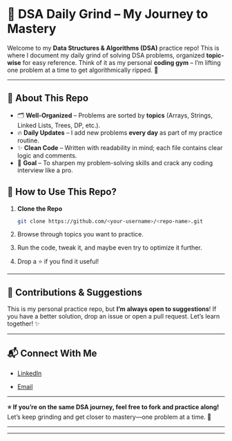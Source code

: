 # 🚀 DSA Daily Grind – My Journey to Mastery

Welcome to my **Data Structures & Algorithms (DSA)** practice repo!
This is where I document my daily grind of solving DSA problems, organized **topic-wise** for easy reference.
Think of it as my personal **coding gym** – I’m lifting one problem at a time to get algorithmically ripped. 💪

---

## 📌 About This Repo

* 🗂 **Well-Organized** – Problems are sorted by **topics** (Arrays, Strings, Linked Lists, Trees, DP, etc.).
* 🔥 **Daily Updates** – I add new problems **every day** as part of my practice routine.
* ✨ **Clean Code** – Written with readability in mind; each file contains clear logic and comments.
* 🎯 **Goal** – To sharpen my problem-solving skills and crack any coding interview like a pro.


## 🚦 How to Use This Repo?

1. **Clone the Repo**

   ```bash
   git clone https://github.com/<your-username>/<repo-name>.git
   ```
2. Browse through topics you want to practice.
3. Run the code, tweak it, and maybe even try to optimize it further.
4. Drop a ⭐ if you find it useful!

---



## 🤝 Contributions & Suggestions

This is my personal practice repo, but **I’m always open to suggestions**!
If you have a better solution, drop an issue or open a pull request. Let’s learn together! ✨

---

## 📬 Connect With Me

* [LinkedIn](www.linkedin.com/in/sitesh-mishra)

* [Email](siteshmishra23gmail.com)

---

**⭐ If you’re on the same DSA journey, feel free to fork and practice along!**
Let’s keep grinding and get closer to mastery—one problem at a time. 🚀

---

---
